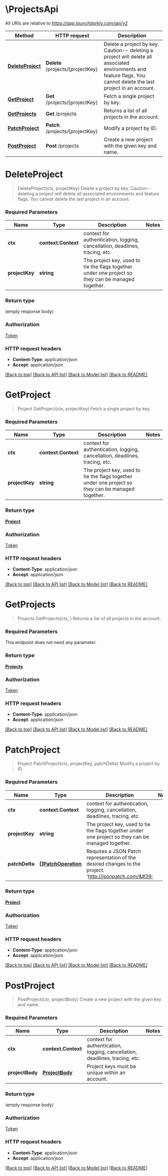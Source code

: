 # \ProjectsApi

All URIs are relative to *https://app.launchdarkly.com/api/v2*

Method | HTTP request | Description
------------- | ------------- | -------------
[**DeleteProject**](ProjectsApi.md#DeleteProject) | **Delete** /projects/{projectKey} | Delete a project by key. Caution-- deleting a project will delete all associated environments and feature flags. You cannot delete the last project in an account.
[**GetProject**](ProjectsApi.md#GetProject) | **Get** /projects/{projectKey} | Fetch a single project by key.
[**GetProjects**](ProjectsApi.md#GetProjects) | **Get** /projects | Returns a list of all projects in the account.
[**PatchProject**](ProjectsApi.md#PatchProject) | **Patch** /projects/{projectKey} | Modify a project by ID.
[**PostProject**](ProjectsApi.md#PostProject) | **Post** /projects | Create a new project with the given key and name.


# **DeleteProject**
> DeleteProject(ctx, projectKey)
Delete a project by key. Caution-- deleting a project will delete all associated environments and feature flags. You cannot delete the last project in an account.

### Required Parameters

Name | Type | Description  | Notes
------------- | ------------- | ------------- | -------------
 **ctx** | **context.Context** | context for authentication, logging, cancellation, deadlines, tracing, etc.
  **projectKey** | **string**| The project key, used to tie the flags together under one project so they can be managed together. | 

### Return type

 (empty response body)

### Authorization

[Token](../README.md#Token)

### HTTP request headers

 - **Content-Type**: application/json
 - **Accept**: application/json

[[Back to top]](#) [[Back to API list]](../README.md#documentation-for-api-endpoints) [[Back to Model list]](../README.md#documentation-for-models) [[Back to README]](../README.md)

# **GetProject**
> Project GetProject(ctx, projectKey)
Fetch a single project by key.

### Required Parameters

Name | Type | Description  | Notes
------------- | ------------- | ------------- | -------------
 **ctx** | **context.Context** | context for authentication, logging, cancellation, deadlines, tracing, etc.
  **projectKey** | **string**| The project key, used to tie the flags together under one project so they can be managed together. | 

### Return type

[**Project**](Project.md)

### Authorization

[Token](../README.md#Token)

### HTTP request headers

 - **Content-Type**: application/json
 - **Accept**: application/json

[[Back to top]](#) [[Back to API list]](../README.md#documentation-for-api-endpoints) [[Back to Model list]](../README.md#documentation-for-models) [[Back to README]](../README.md)

# **GetProjects**
> Projects GetProjects(ctx, )
Returns a list of all projects in the account.

### Required Parameters
This endpoint does not need any parameter.

### Return type

[**Projects**](Projects.md)

### Authorization

[Token](../README.md#Token)

### HTTP request headers

 - **Content-Type**: application/json
 - **Accept**: application/json

[[Back to top]](#) [[Back to API list]](../README.md#documentation-for-api-endpoints) [[Back to Model list]](../README.md#documentation-for-models) [[Back to README]](../README.md)

# **PatchProject**
> Project PatchProject(ctx, projectKey, patchDelta)
Modify a project by ID.

### Required Parameters

Name | Type | Description  | Notes
------------- | ------------- | ------------- | -------------
 **ctx** | **context.Context** | context for authentication, logging, cancellation, deadlines, tracing, etc.
  **projectKey** | **string**| The project key, used to tie the flags together under one project so they can be managed together. | 
  **patchDelta** | [**[]PatchOperation**](PatchOperation.md)| Requires a JSON Patch representation of the desired changes to the project. &#39;http://jsonpatch.com/&#39; | 

### Return type

[**Project**](Project.md)

### Authorization

[Token](../README.md#Token)

### HTTP request headers

 - **Content-Type**: application/json
 - **Accept**: application/json

[[Back to top]](#) [[Back to API list]](../README.md#documentation-for-api-endpoints) [[Back to Model list]](../README.md#documentation-for-models) [[Back to README]](../README.md)

# **PostProject**
> PostProject(ctx, projectBody)
Create a new project with the given key and name.

### Required Parameters

Name | Type | Description  | Notes
------------- | ------------- | ------------- | -------------
 **ctx** | **context.Context** | context for authentication, logging, cancellation, deadlines, tracing, etc.
  **projectBody** | [**ProjectBody**](ProjectBody.md)| Project keys must be unique within an account. | 

### Return type

 (empty response body)

### Authorization

[Token](../README.md#Token)

### HTTP request headers

 - **Content-Type**: application/json
 - **Accept**: application/json

[[Back to top]](#) [[Back to API list]](../README.md#documentation-for-api-endpoints) [[Back to Model list]](../README.md#documentation-for-models) [[Back to README]](../README.md)

